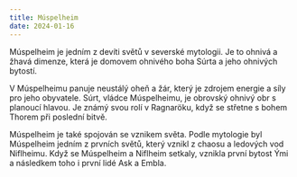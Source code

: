 ```yaml
---
title: Múspelheim
date: 2024-01-16
---
```


Múspelheim je jedním z devíti světů v severské mytologii. Je to ohnivá a žhavá dimenze, která je domovem ohnivého boha Súrta a jeho ohnivých bytostí.

V Múspelheimu panuje neustálý oheň a žár, který je zdrojem energie a síly pro jeho obyvatele. Súrt, vládce Múspelheimu, je obrovský ohnivý obr s planoucí hlavou. Je známý svou rolí v Ragnaröku, když se střetne s bohem Thorem při poslední bitvě.

Múspelheim je také spojován se vznikem světa. Podle mytologie byl Múspelheim jedním z prvních světů, který vznikl z chaosu a ledových vod Niflheimu. Když se Múspelheim a Niflheim setkaly, vznikla první bytost Ými a následkem toho i první lidé Ask a Embla.

